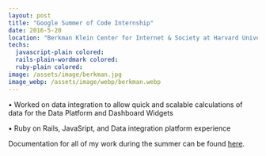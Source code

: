 ```yaml
---
layout: post
title: "Google Summer of Code Internship"
date: 2016-5-20
location: "Berkman Klein Center for Internet & Society at Harvard University"
techs:
  javascript-plain colored:
  rails-plain-wordmark colored:
  ruby-plain colored:
image: /assets/image/berkman.jpg
image_webp: /assets/image/webp/berkman.webp
---
```

• Worked on data integration to allow quick and scalable calculations of data for the Data Platform and Dashboard Widgets

• Ruby on Rails, JavaSript, and Data integration platform experience

Documentation for all of my work during the summer can be found [here](http://dphuang2.github.io/streamsets_scripts/).


